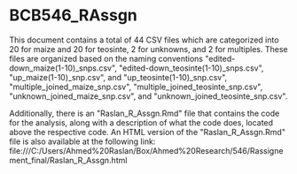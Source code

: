 
# BCB546_RAssgn

This document contains a total of 44 CSV files which are categorized into 20 for maize and 20 for teosinte, 2 for unknowns, and 2 for multiples. These files are organized based on the naming conventions "edited-down_maize(1-10)_snps.csv", "edited-down_teosinte(1-10)_snps.csv", "up_maize(1-10)_snp.csv", and "up_teosinte(1-10)_snp.csv", "multiple_joined_maize_snp.csv", "multiple_joined_teosinte_snp.csv", "unknown_joined_maize_snp.csv", and "unknown_joined_teosinte_snp.csv".

Additionally, there is an "Raslan_R_Assgn.Rmd" file that contains the code for the analysis, along with a description of what the code does, located above the respective code. An HTML version of the "Raslan_R_Assgn.Rmd" file is also available at the following link:
file:///C:/Users/Ahmed%20Raslan/Box/Ahmed%20Research/546/Rassignement_final/Raslan_R_Assgn.html

